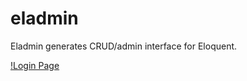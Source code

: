 # eladmin
Eladmin generates CRUD/admin interface for Eloquent.

[!Login Page](docs/screenshot/login.png)
